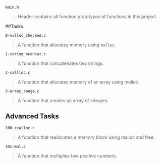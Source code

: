 
`main.h`
> Header contains all function prototypes of functions in this project.


##Tasks

`0-malloc_checked.c`
> A function that allocates memory using ``` malloc ```.

`1-string_nconcat.c`
> A function that concatenates two strings.

`2-callloc.c`
> A function that allocates memory of an array using malloc.

`3-array_range.c`
> A function that creates an array of integers.


## Advanced Tasks

`100-realloc.c`
> A function that reallocates a memory block using malloc and free.

`101-mul.c`
> A function that multiplies two positive numbers.

